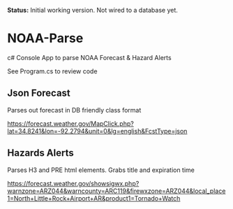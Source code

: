 **Status:** Initial working version. Not wired to a database yet.

# NOAA-Parse
c# Console App to parse NOAA Forecast & Hazard Alerts

See Program.cs to review code

## Json Forecast

Parses out forecast in DB friendly class format

https://forecast.weather.gov/MapClick.php?lat=34.8241&lon=-92.2794&unit=0&lg=english&FcstType=json

## Hazards Alerts 

Parses H3 and PRE html elements. Grabs title and expiration time

https://forecast.weather.gov/showsigwx.php?warnzone=ARZ044&warncounty=ARC119&firewxzone=ARZ044&local_place1=North+Little+Rock+Airport+AR&product1=Tornado+Watch

